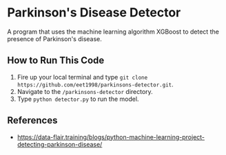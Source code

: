 # Parkinson's Disease Detector
A program that uses the machine learning algorithm XGBoost to detect the presence of Parkinson's disease.

## How to Run This Code
1. Fire up your local terminal and type `git clone https://github.com/eet1998/parkinsons-detector.git`.
2. Navigate to the `/parkinsons-detector` directory.
3. Type `python detector.py` to run the model.

## References
* https://data-flair.training/blogs/python-machine-learning-project-detecting-parkinson-disease/
